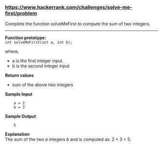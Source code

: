 ### https://www.hackerrank.com/challenges/solve-me-first/problem
Complete the function solveMeFirst to compute the sum of two integers.
***

**Function prototype:**  
    `int solveMeFirst(int a, int b);`

where,
+ a is the first integer input.
+ b is the second integer input

**Return values**  
+ sum of the above two integers

**Sample Input**  

        a = 2
        b = 3

**Sample Output**  
        
        5

**Explanation**  
The sum of the two *a* integers *b* and  is computed as: 2 + 3 = 5.

